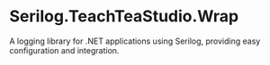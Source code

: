 # Serilog.TeachTeaStudio.Wrap
A logging library for .NET applications using Serilog, providing easy configuration and integration.
